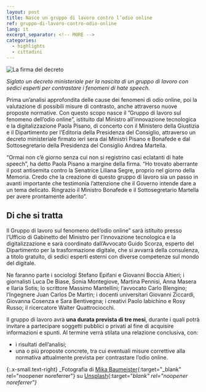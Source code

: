 ```yaml
---
layout: post
title: Nasce un gruppo di lavoro contro l’odio online
ref: gruppo-di-lavoro-contro-odio-online
lang: it
excerpt_separator: <!-- MORE -->
categories:
  - highlights
  - cittadini
---
```


<img class="w-100" src="{{ site.baseURL }}/assets/images/posts/odioonline.jpg" alt="La firma del decreto"/>

_Siglato un decreto ministeriale per la nascita di un gruppo di lavoro con sedici esperti per contrastare i fenomeni di hate speech._

<!-- MORE -->

Prima un’analisi approfondita delle cause dei fenomeni di odio online, poi la valutazione di possibili misure di contrasto, anche attraverso nuove proposte normative. Con questo scopo nasce il ”Gruppo di lavoro sul fenomeno dell’odio online”, istituito dal Ministro all’innovazione tecnologica e la digitalizzazione Paola Pisano, di concerto con il Ministero della Giustizia e il Dipartimento per l’Editoria della Presidenza del Consiglio, attraverso un decreto ministeriale firmato ieri sera dai Ministri Pisano e Bonafede e dal Sottosegretario della Presidenza del Consiglio Andrea Martella.

“Ormai non c’è giorno senza cui non si registrino casi eclatanti di hate speech”, ha detto Paola Pisano a margine della firma. “Ho trovato aberrante il post antisemita contro la Senatrice Liliana Segre, proprio nel giorno della Memoria. Credo che la creazione di questo gruppo di lavoro sia un passo in avanti importante che testimonia l’attenzione che il Governo intende dare a un tema delicato. Ringrazio il Ministro Bonafede e il Sottosegretario Martella per avere prontamente aderito”.

## Di che si tratta

Il Gruppo di lavoro sul fenomeno dell’odio online” sarà istituito presso l’Ufficio di Gabinetto del Ministro per l’innovazione tecnologica e la digitalizzazione e sarà coordinato dall’Avvocato Guido Scorza, esperto del Dipartimento per la trasformazione digitale, che si avvarrà della consulenza, a titolo gratuito, di sedici esperti esterni con diverse competenze sul mondo del digitale.

Ne faranno parte i sociologi Stefano Epifani e Giovanni Boccia Altieri; i giornalisti Luca De Biase, Sonia Montegiove, Martina Pennisi, Anna Masera e Ilaria Sotis; lo scrittore Massimo Mantellini; l’avvocato Carlo Blengino; l’Ingegnere Juan Carlos De Martin; i docenti universitari Giovanni Ziccardi, Giovanna Cosenza e Sara Bentivegna; i creativi Paolo Iabichino e Rosy Russo; il ricercatore Walter Quattrociocchi.

Il gruppo di lavoro avrà **una durata prevista di tre mesi**, durante i quali potrà invitare a partecipare soggetti pubblici o privati al fine di acquisire informazioni e spunti. Al termine verrà stilata una relazione conclusiva, con: 

- i risultati dell’analisi;
- una o più proposte concrete, tra cui eventuali misure correttive alla normativa attualmente prevista per contrastare l’odio online.


{:.x-small.text-right}
_Fotografia di [Mika Baumeister](https://unsplash.com/@mbaumi?utm_source=unsplash&utm_medium=referral&utm_content=creditCopyText){:target="_blank" rel="noopener noreferrer"} su [Unsplash](https://unsplash.com/s/photos/hate-speech?utm_source=unsplash&utm_medium=referral&utm_content=creditCopyText){:target="_blank" rel="noopener noreferrer"}_

